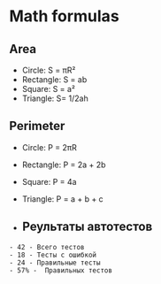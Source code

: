 # Math formulas
## Area
- Circle: S = πR²
- Rectangle: S = ab
- Square: S = a²
- Triangle: S= 1/2ah

## Perimeter
- Circle: P = 2πR
- Rectangle: P = 2a + 2b
- Square: P = 4a
- Triangle: P = a + b + c


- ## Реультаты автотестов
~~~
- 42 - Всего тестов
- 18 - Тесты с ошибкой
- 24 - Правильные тесты
- 57% -  Правильных тестов
~~~
